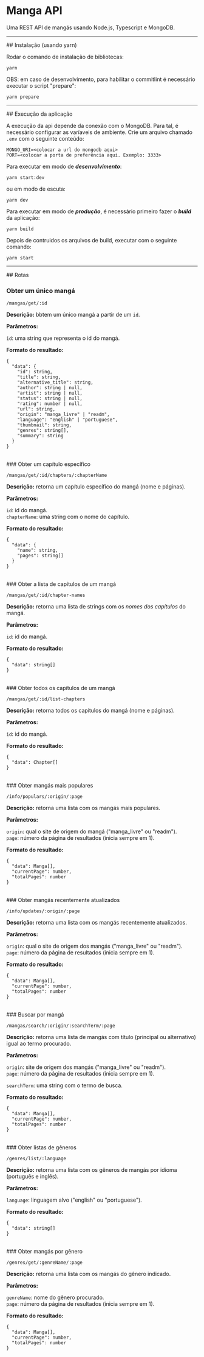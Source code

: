 # Manga API

Uma REST API de mangás usando Node.js, Typescript e MongoDB.

<hr>
## Instalação (usando yarn)

Rodar o comando de instalação de bibliotecas:

```
yarn
```

OBS: em caso de desenvolvimento, para habilitar o commitlint é necessário executar o script "prepare":

```
yarn prepare
```

<hr>
## Execução da aplicação

A execução da api depende da conexão com o MongoDB. Para tal, é necessário configurar as varíaveis de ambiente. Crie um arquivo chamado `.env` com o seguinte conteúdo:

```
MONGO_URI=<colocar a url do mongodb aqui>
PORT=<colocar a porta de preferência aqui. Exemplo: 3333>
```

Para executar em modo de **_desenvolvimento_**:

```
yarn start:dev

```

ou em modo de escuta:

```
yarn dev
```

Para executar em modo de **_produção_**, é necessário primeiro fazer o **_build_** da aplicação:

```
yarn build
```

Depois de contruidos os arquivos de build, executar com o seguinte comando:

```
yarn start
```
<hr>
## Rotas

### Obter um único mangá

`/mangas/get/:id`

**Descrição:** bbtem um único mangá a partir de um `id`.

**Parâmetros:**

`id`: uma string que representa o id do mangá.

**Formato do resultado:**

```
{
  "data": {
    "id": string,
    "title": string,
    "alternative_title": string,
    "author": string | null,
    "artist": string | null,
    "status": string | null,
    "rating": number | null,
    "url": string,
    "origin": "manga_livre" | "readm",
    "language": "english" | "portuguese",
    "thumbnail": string,
    "genres": string[],
    "summary": string
  }
}
```

<br>
### Obter um capítulo específico

`/mangas/get/:id/chapters/:chapterName`

**Descrição:** retorna um capítulo específico do mangá (nome e páginas).

**Parâmetros:**

`id`: id do mangá. <br>
`chapterName`: uma string com o nome do capítulo. <br>

**Formato do resultado:**

```
{
  "data": {
    "name": string,
    "pages": string[]
  }
}
```

<br>
### Obter a lista de capítulos de um mangá

`/mangas/get/:id/chapter-names`

**Descrição:** retorna uma lista de strings com os _nomes dos capítulos_ do mangá.

**Parâmetros:**

`id`: id do mangá. <br>

**Formato do resultado:**

```
{
  "data": string[]
}
```

<br>
### Obter todos os capítulos de um mangá

`/mangas/get/:id/list-chapters`

**Descrição:** retorna todos os capítulos do mangá (nome e páginas).

**Parâmetros:**

`id`: id do mangá. <br>

**Formato do resultado:**

```
{
  "data": Chapter[]
}
```

<br>
### Obter mangás mais populares

`/info/populars/:origin/:page`

**Descrição:** retorna uma lista com os mangás mais populares.

**Parâmetros:**

`origin`: qual o site de origem do mangá ("manga_livre" ou "readm"). <br>
`page`: número da página de resultados (inicia sempre em 1). <br>

**Formato do resultado:**

```
{
  "data": Manga[],
  "currentPage": number,
  "totalPages": number
}
```

<br>
### Obter mangás recentemente atualizados

`/info/updates/:origin/:page`

**Descrição:** retorna uma lista com os mangás recentemente atualizados.

**Parâmetros:**

`origin`: qual o site de origem dos mangás ("manga_livre" ou "readm"). <br>
`page`: número da página de resultados (inicia sempre em 1). <br>

**Formato do resultado:**

```
{
  "data": Manga[],
  "currentPage": number,
  "totalPages": number
}
```

<br>
### Buscar por mangá

`/mangas/search/:origin/:searchTerm/:page`

**Descrição:** retorna uma lista de mangás com título (principal ou alternativo) igual ao termo procurado.

**Parâmetros:**

`origin`: site de origem dos mangás ("manga_livre" ou "readm"). <br>
`page`: número da página de resultados (inicia sempre em 1). <br>

`searchTerm`: uma string com o termo de busca.

**Formato do resultado:**

```
{
  "data": Manga[],
  "currentPage": number,
  "totalPages": number
}
```

<br>
### Obter listas de gêneros

`/genres/list/:language`

**Descrição:** retorna uma lista com os gêneros de mangás por idioma (português e inglês).

**Parâmetros:**

`language`: linguagem alvo ("english" ou "portuguese"). <br>

**Formato do resultado:**

```
{
  "data": string[]
}
```

<br>
### Obter mangás por gênero

`/genres/get/:genreName/:page`

**Descrição:** retorna uma lista com os mangás do gênero indicado.

**Parâmetros:**

`genreName`: nome do gênero procurado. <br>
`page`: número da página de resultados (inicia sempre em 1). <br>

**Formato do resultado:**

```
{
  "data": Manga[],
  "currentPage": number,
  "totalPages": number
}
```
